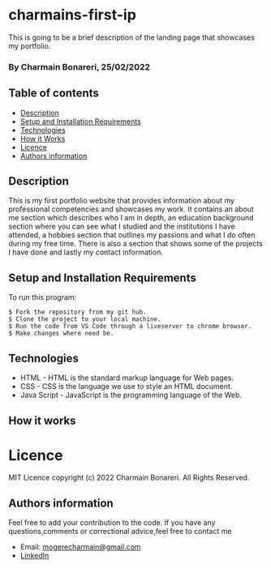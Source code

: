 # charmains-first-ip

This is going to be a brief description of the landing page that showcases my portfolio.
### By Charmain Bonareri, 25/02/2022

## Table of contents
* [Description](#description)
* [Setup and Installation Requirements](#setup)
* [Technologies](#technologies)
* [How it Works](#instructions)
* [Licence](#licence)
* [Authors information](#contact)

## Description
<p>This is my first portfolio website that provides information about my professional competencies and showcases my work. It contains an about me section which describes who I am in depth, an education background section where you can see what I studied and the institutions I have attended, a hobbies section that outlines my passions and what I do often during my free time. There is also a section that shows some of the projects I have done and lastly my contact information.</p>
	
## Setup and Installation Requirements
To run this program:

```
$ Fork the repository from my git hub.
$ Clone the project to your local machine.
$ Run the code from VS Code through a liveserver to chrome browser.
$ Make changes where need be.
```

## Technologies
* HTML - HTML is the standard markup language for Web pages.
* CSS - CSS is the language we use to style an HTML document.
* Java Script - JavaScript is the programming language of the Web.

## How it works


# Licence
MIT Licence 
copyright (c) 2022 Charmain Bonareri. All Rights Reserved.

## Authors information
Feel free to add your contribution to the code.
If you have any questions,comments or correctional advice,feel free to contact me
* Email: mogerecharmain@gmail.com
* [LinkedIn](https://www.linkedin.com/in/charmain-bonareri-71a209126/)